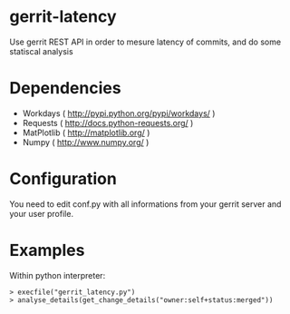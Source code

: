 # gerrit-latency
Use gerrit REST API in order to mesure latency of commits, and do some statiscal analysis

# Dependencies
* Workdays ( http://pypi.python.org/pypi/workdays/ )
* Requests ( http://docs.python-requests.org/ )
* MatPlotlib ( http://matplotlib.org/ )
* Numpy ( http://www.numpy.org/ )

# Configuration
You need to edit conf.py with all informations from your gerrit server and your user profile.

# Examples
Within python interpreter:

```
> execfile("gerrit_latency.py")
> analyse_details(get_change_details("owner:self+status:merged"))
```